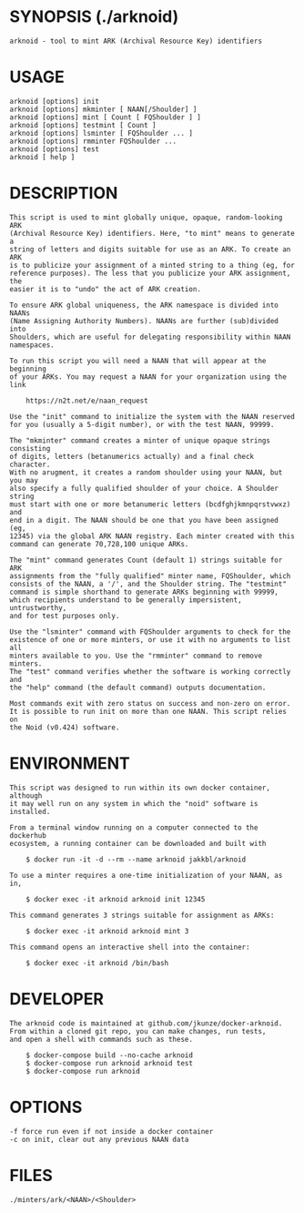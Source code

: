 
# SYNOPSIS                          (./arknoid)
    arknoid - tool to mint ARK (Archival Resource Key) identifiers

# USAGE
    arknoid [options] init
    arknoid [options] mkminter [ NAAN[/Shoulder] ]
    arknoid [options] mint [ Count [ FQShoulder ] ]
    arknoid [options] testmint [ Count ]
    arknoid [options] lsminter [ FQShoulder ... ]
    arknoid [options] rmminter FQShoulder ...
    arknoid [options] test
    arknoid [ help ]

# DESCRIPTION
    This script is used to mint globally unique, opaque, random-looking ARK
    (Archival Resource Key) identifiers. Here, "to mint" means to generate a
    string of letters and digits suitable for use as an ARK. To create an ARK
    is to publicize your assignment of a minted string to a thing (eg, for
    reference purposes). The less that you publicize your ARK assignment, the
    easier it is to "undo" the act of ARK creation.

    To ensure ARK global uniqueness, the ARK namespace is divided into NAANs
    (Name Assigning Authority Numbers). NAANs are further (sub)divided into
    Shoulders, which are useful for delegating responsibility within NAAN
    namespaces.

    To run this script you will need a NAAN that will appear at the beginning
    of your ARKs. You may request a NAAN for your organization using the link

        https://n2t.net/e/naan_request

    Use the "init" command to initialize the system with the NAAN reserved
    for you (usually a 5-digit number), or with the test NAAN, 99999.

    The "mkminter" command creates a minter of unique opaque strings consisting
    of digits, letters (betanumerics actually) and a final check character.
    With no arugment, it creates a random shoulder using your NAAN, but you may
    also specify a fully qualified shoulder of your choice. A Shoulder string
    must start with one or more betanumeric letters (bcdfghjkmnpqrstvwxz) and
    end in a digit. The NAAN should be one that you have been assigned (eg,
    12345) via the global ARK NAAN registry. Each minter created with this
    command can generate 70,728,100 unique ARKs.

    The "mint" command generates Count (default 1) strings suitable for ARK
    assignments from the "fully qualified" minter name, FQShoulder, which
    consists of the NAAN, a '/', and the Shoulder string. The "testmint"
    command is simple shorthand to generate ARKs beginning with 99999,
    which recipients understand to be generally impersistent, untrustworthy,
    and for test purposes only.

    Use the "lsminter" command with FQShoulder arguments to check for the
    existence of one or more minters, or use it with no arguments to list all
    minters available to you. Use the "rmminter" command to remove minters.
    The "test" command verifies whether the software is working correctly and
    the "help" command (the default command) outputs documentation.

    Most commands exit with zero status on success and non-zero on error.
    It is possible to run init on more than one NAAN. This script relies on
    the Noid (v0.424) software.

# ENVIRONMENT
    This script was designed to run within its own docker container, although
    it may well run on any system in which the "noid" software is installed.

    From a terminal window running on a computer connected to the dockerhub
    ecosystem, a running container can be downloaded and built with

        $ docker run -it -d --rm --name arknoid jakkbl/arknoid

    To use a minter requires a one-time initialization of your NAAN, as in,

        $ docker exec -it arknoid arknoid init 12345

    This command generates 3 strings suitable for assignment as ARKs:

        $ docker exec -it arknoid arknoid mint 3

    This command opens an interactive shell into the container:

        $ docker exec -it arknoid /bin/bash

# DEVELOPER
    The arknoid code is maintained at github.com/jkunze/docker-arknoid.
    From within a cloned git repo, you can make changes, run tests,
    and open a shell with commands such as these.

        $ docker-compose build --no-cache arknoid
        $ docker-compose run arknoid arknoid test
        $ docker-compose run arknoid

# OPTIONS
    -f force run even if not inside a docker container
    -c on init, clear out any previous NAAN data

# FILES
    ./minters/ark/<NAAN>/<Shoulder>

